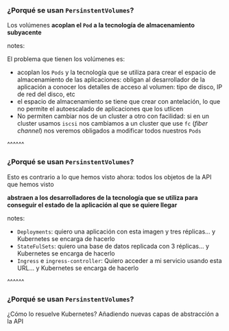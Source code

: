 ### ¿Porqué se usan `PersinstentVolumes`?

Los volúmenes **acoplan el `Pod` a la tecnología de almacenamiento subyacente**

notes:

El problema que tienen los volúmenes es:

* acoplan los `Pods` y la tecnología que se utiliza para crear el espacio de almacenamiento de las aplicaciones: 
  obligan al desarrollador de la aplicación a conocer los detalles de acceso al volumen: tipo de disco, IP de 
  red del disco, etc
* el espacio de almacenamiento se tiene que crear con antelación, lo que no permite el autoescalado de 
  aplicaciones que los utlicen
* No permiten cambiar nos de un cluster a otro con facilidad: si en un cluster usamos `iscsi` nos cambiamos a un cluster
  que use `fc` (_fiber channel_) nos veremos obligados a modificar todos nuestros `Pods`

^^^^^^

### ¿Porqué se usan `PersinstentVolumes`?

Esto es contrario a lo que hemos visto ahora: todos los objetos de la API que hemos visto

**abstraen a los desarrolladores de la tecnología que se utiliza para conseguir el estado de la aplicación al que
se quiere llegar**

notes:

* `Deployments`: quiero una aplicación con esta imagen y tres réplicas... y Kubernetes se encarga de hacerlo
* `StateFulSets`: quiero una base de datos replicada con 3 réplicas... y Kubernetes se encarga de hacerlo
* `Ingress` e `ingress-controller`: Quiero acceder a mi servicio usando esta URL... y Kubernetes se encarga de hacerlo

^^^^^^

### ¿Porqué se usan `PersinstentVolumes`?

¿Cómo lo resuelve Kubernetes? Añadiendo nuevas capas de abstracción a la API
